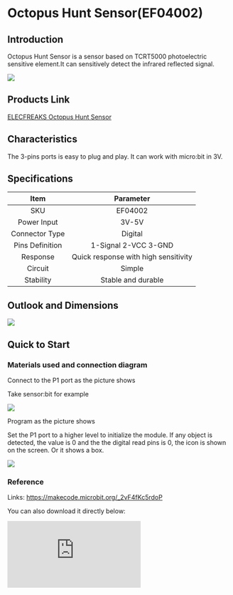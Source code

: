 ﻿# Octopus Hunt Sensor(EF04002)

## Introduction

 Octopus Hunt Sensor is a sensor based on TCRT5000 photoelectric sensitive element.It can sensitively detect the infrared reflected signal.

 ![](https://wiki-media-ef.oss-cn-hongkong.aliyuncs.com/i18n/en/docusaurus-plugin-content-docs/current/microbit/sensor/octopus-sensors/sensor/images/H1J5LWu.jpg)


## Products Link

[ELECFREAKS Octopus Hunt Sensor](https://shop.elecfreaks.com/products/elecfreaks-octopus-hunt-sensor?_pos=1&_sid=14fc25b92&_ss=r)


##  Characteristics



 The 3-pins ports is easy to plug and play.
 It can work with micro:bit in 3V.

## Specifications


Item | Parameter
:-: | :-:
SKU|EF04002
Power Input|3V-5V
Connector Type|Digital
Pins Definition|1-Signal 2-VCC 3-GND
Response|Quick response with high sensitivity
Circuit|Simple
Stability|Stable and durable

## Outlook and Dimensions


 ![](https://wiki-media-ef.oss-cn-hongkong.aliyuncs.com/i18n/en/docusaurus-plugin-content-docs/current/microbit/sensor/octopus-sensors/sensor/images/ktk6q7u.png)

## Quick to Start

### Materials used and connection diagram
Connect to the P1 port as the picture shows

Take sensor:bit for example

 ![](https://wiki-media-ef.oss-cn-hongkong.aliyuncs.com/i18n/en/docusaurus-plugin-content-docs/current/microbit/sensor/octopus-sensors/sensor/images/md29vd4.png)

Program as the picture shows

 Set the P1 port to a higher level to initialize the module.
 If any object is detected, the value is 0 and the the digital read pins is 0, the icon is shown on the screen.
 Or it shows a box.

 ![](https://wiki-media-ef.oss-cn-hongkong.aliyuncs.com/i18n/en/docusaurus-plugin-content-docs/current/microbit/sensor/octopus-sensors/sensor/images/99rRrZp.png)

### Reference

Links: https://makecode.microbit.org/_2vF4fKc5rdoP

You can also download it directly below:


<div
    style={{
        position: 'relative',
        paddingBottom: '60%',
        overflow: 'hidden',
    }}
>
    <iframe
        src="https://makecode.microbit.org/_2vF4fKc5rdoP"
        frameborder="0"
        sandbox="allow-popups allow-forms allow-scripts allow-same-origin"
        style={{
            position: 'absolute',
            width: '100%',
            height: '100%',
        }}
    />
</div>


### Result

 If put 9mm away from the black objects,it shows an icon; while 9mm away from the white objects, it shows a box.

## Relevant Cases



## Technique Files
